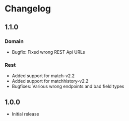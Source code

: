 # Changelog
## 1.1.0
### Domain
* Bugfix: Fixed wrong REST Api URLs

### Rest
* Added support for match-v2.2
* Added support for matchhistory-v2.2
* Bugfixes: Various wrong endpoints and bad field types

## 1.0.0
* Initial release